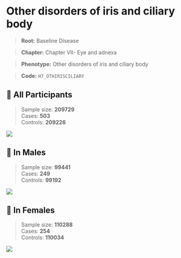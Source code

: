 # Other disorders of iris and ciliary body

> **Root:** Baseline Disease  

> **Chapter:** Chapter VII- Eye and adnexa  

> **Phenotype:** Other disorders of iris and ciliary body  

> **Code:** `H7_OTHIRISCILIARY`

## 🧪 All Participants  
> Sample size: **209729**  
> Cases: **503**  
> Controls: **209226**
<img src="/Disease/Figures/ALL/Incidence/H7_OTHIRISCILIARY.png"/>
<CsvTable src="/public/Disease/Data/ALL/Incidence/COX_H7_OTHIRISCILIARY.csv" label="🔍 View full results" />

## 👨 In Males  
> Sample size: **99441**  
> Cases: **249**  
> Controls: **99192**
<img src="/Disease/Figures/Male/Incidence/H7_OTHIRISCILIARY.png"/>
<CsvTable src="/public/Disease/Data/Male/Incidence/COX_H7_OTHIRISCILIARY.csv" label="🔍 View full results" />

## 👩 In Females  
> Sample size: **110288**  
> Cases: **254**  
> Controls: **110034**
<img src="/Disease/Figures/Female/Incidence/H7_OTHIRISCILIARY.png"/>
<CsvTable src="/public/Disease/Data/Female/Incidence/COX_H7_OTHIRISCILIARY.csv" label="🔍 View full results" />
